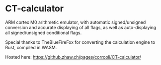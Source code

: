 # CT-calculator

ARM cortex M0 arithmetic emulator, with automatic signed/unsigned conversion and accurate displaying of all flags, as well as auto-displaying all signed/unsigned conditional flags.

Special thanks to TheBlueFireFox for converting the calculation engine to Rust, compiled in WASM.

Hosted here: https://github.zhaw.ch/pages/corrooli/CT-calculator/
